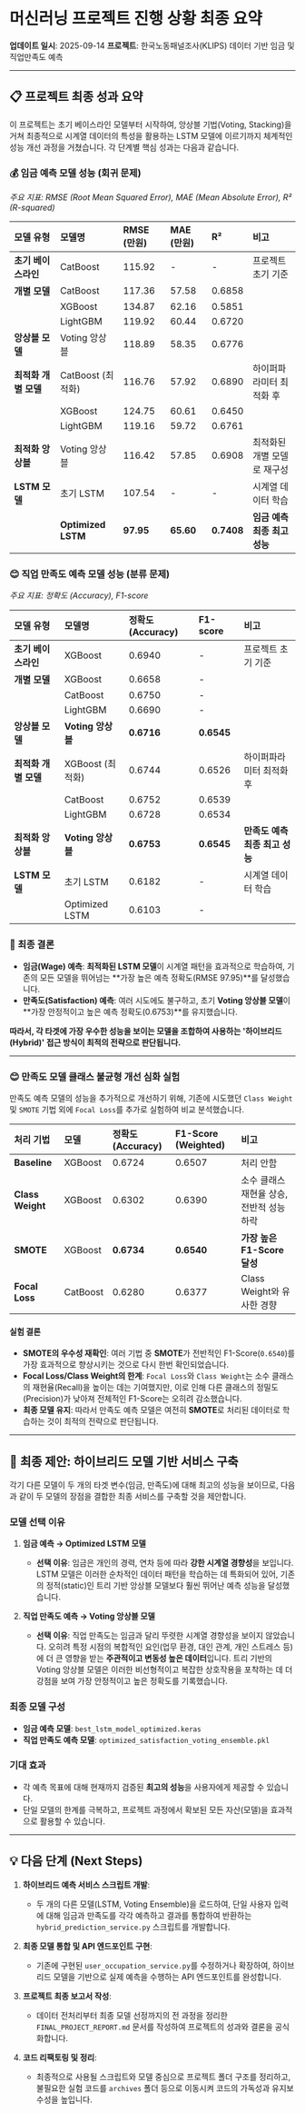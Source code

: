 # 머신러닝 프로젝트 진행 상황 최종 요약

**업데이트 일시**: 2025-09-14
**프로젝트**: 한국노동패널조사(KLIPS) 데이터 기반 임금 및 직업만족도 예측

---

## 📋 프로젝트 최종 성과 요약

이 프로젝트는 초기 베이스라인 모델부터 시작하여, 앙상블 기법(Voting, Stacking)을 거쳐 최종적으로 시계열 데이터의 특성을 활용하는 LSTM 모델에 이르기까지 체계적인 성능 개선 과정을 거쳤습니다. 각 단계별 핵심 성과는 다음과 같습니다.

### 💰 임금 예측 모델 성능 (회귀 문제)

*주요 지표: RMSE (Root Mean Squared Error), MAE (Mean Absolute Error), R² (R-squared)*

| 모델 유형 | 모델명 | RMSE (만원) | MAE (만원) | R² | 비고 |
| :--- | :--- | :--- | :--- | :--- | :--- |
| **초기 베이스라인** | CatBoost | 115.92 | - | - | 프로젝트 초기 기준 |
| **개별 모델** | CatBoost | 117.36 | 57.58 | 0.6858 | |
| | XGBoost | 134.87 | 62.16 | 0.5851 | |
| | LightGBM | 119.92 | 60.44 | 0.6720 | |
| **앙상블 모델** | Voting 앙상블 | 118.89 | 58.35 | 0.6776 | |
| **최적화 개별 모델** | CatBoost (최적화) | 116.76 | 57.92 | 0.6890 | 하이퍼파라미터 최적화 후 |
| | XGBoost | 124.75 | 60.61 | 0.6450 | |
| | LightGBM | 119.16 | 59.72 | 0.6761 | |
| **최적화 앙상블** | Voting 앙상블 | 116.42 | 57.85 | 0.6908 | 최적화된 개별 모델로 재구성 |
| **LSTM 모델** | 초기 LSTM | 107.54 | - | - | 시계열 데이터 학습 |
| | **Optimized LSTM** | **97.95** | **65.60** | **0.7408** | **임금 예측 최종 최고 성능** |

### 😊 직업 만족도 예측 모델 성능 (분류 문제)

*주요 지표: 정확도 (Accuracy), F1-score*

| 모델 유형 | 모델명 | 정확도 (Accuracy) | F1-score | 비고 |
| :--- | :--- | :--- | :--- | :--- |
| **초기 베이스라인** | XGBoost | 0.6940 | - | 프로젝트 초기 기준 |
| **개별 모델** | XGBoost | 0.6658 | - | |
| | CatBoost | 0.6750 | - | |
| | LightGBM | 0.6690 | - | |
| **앙상블 모델** | **Voting 앙상블** | **0.6716** | **0.6545** | |
| **최적화 개별 모델** | XGBoost (최적화) | 0.6744 | 0.6526 | 하이퍼파라미터 최적화 후 |
| | CatBoost | 0.6752 | 0.6539 | |
| | LightGBM | 0.6728 | 0.6534 | |
| **최적화 앙상블** | **Voting 앙상블** | **0.6753** | **0.6545** | **만족도 예측 최종 최고 성능** |
| **LSTM 모델** | 초기 LSTM | 0.6182 | - | 시계열 데이터 학습 |
| | Optimized LSTM | 0.6103 | - | |

### 🎯 최종 결론
- **임금(Wage) 예측**: **최적화된 LSTM 모델**이 시계열 패턴을 효과적으로 학습하여, 기존의 모든 모델을 뛰어넘는 **가장 높은 예측 정확도(RMSE 97.95)**를 달성했습니다.
- **만족도(Satisfaction) 예측**: 여러 시도에도 불구하고, 초기 **Voting 앙상블 모델**이 **가장 안정적이고 높은 예측 정확도(0.6753)**를 유지했습니다.

**따라서, 각 타겟에 가장 우수한 성능을 보이는 모델을 조합하여 사용하는 '하이브리드(Hybrid)' 접근 방식이 최적의 전략으로 판단됩니다.**

---

### 😊 만족도 모델 클래스 불균형 개선 심화 실험

만족도 예측 모델의 성능을 추가적으로 개선하기 위해, 기존에 시도했던 `Class Weight` 및 `SMOTE` 기법 외에 `Focal Loss`를 추가로 실험하여 비교 분석했습니다.

| 처리 기법 | 모델 | 정확도 (Accuracy) | F1-Score (Weighted) | 비고 |
| :--- | :--- | :--- | :--- | :--- |
| **Baseline** | XGBoost | 0.6724 | 0.6507 | 처리 안함 |
| **Class Weight** | XGBoost | 0.6302 | 0.6390 | 소수 클래스 재현율 상승, 전반적 성능 하락 |
| **SMOTE** | XGBoost | **0.6734** | **0.6540** | **가장 높은 F1-Score 달성** |
| **Focal Loss** | CatBoost | 0.6280 | 0.6377 | Class Weight와 유사한 경향 |

#### 실험 결론
- **SMOTE의 우수성 재확인**: 여러 기법 중 **SMOTE**가 전반적인 F1-Score(`0.6540`)를 가장 효과적으로 향상시키는 것으로 다시 한번 확인되었습니다.
- **Focal Loss/Class Weight의 한계**: `Focal Loss`와 `Class Weight`는 소수 클래스의 재현율(Recall)을 높이는 데는 기여했지만, 이로 인해 다른 클래스의 정밀도(Precision)가 낮아져 전체적인 F1-Score는 오히려 감소했습니다.
- **최종 모델 유지**: 따라서 만족도 예측 모델은 여전히 **SMOTE**로 처리된 데이터로 학습하는 것이 최적의 전략으로 판단됩니다.

---

## 🚀 최종 제안: 하이브리드 모델 기반 서비스 구축

각기 다른 모델이 두 개의 타겟 변수(임금, 만족도)에 대해 최고의 성능을 보이므로, 다음과 같이 두 모델의 장점을 결합한 최종 서비스를 구축할 것을 제안합니다.

### 모델 선택 이유

1.  **임금 예측 → Optimized LSTM 모델**
    - **선택 이유**: 임금은 개인의 경력, 연차 등에 따라 **강한 시계열 경향성**을 보입니다. LSTM 모델은 이러한 순차적인 데이터 패턴을 학습하는 데 특화되어 있어, 기존의 정적(static)인 트리 기반 앙상블 모델보다 훨씬 뛰어난 예측 성능을 달성했습니다.

2.  **직업 만족도 예측 → Voting 앙상블 모델**
    - **선택 이유**: 직업 만족도는 임금과 달리 뚜렷한 시계열 경향성을 보이지 않았습니다. 오히려 특정 시점의 복합적인 요인(업무 환경, 대인 관계, 개인 스트레스 등)에 더 큰 영향을 받는 **주관적이고 변동성 높은 데이터**입니다. 트리 기반의 Voting 앙상블 모델은 이러한 비선형적이고 복잡한 상호작용을 포착하는 데 더 강점을 보여 가장 안정적이고 높은 정확도를 기록했습니다.

### 최종 모델 구성

- **임금 예측 모델**: `best_lstm_model_optimized.keras`
- **직업 만족도 예측 모델**: `optimized_satisfaction_voting_ensemble.pkl`

### 기대 효과
- 각 예측 목표에 대해 현재까지 검증된 **최고의 성능**을 사용자에게 제공할 수 있습니다.
- 단일 모델의 한계를 극복하고, 프로젝트 과정에서 확보된 모든 자산(모델)을 효과적으로 활용할 수 있습니다.

---

## 💡 다음 단계 (Next Steps)

1.  **하이브리드 예측 서비스 스크립트 개발**:
    - 두 개의 다른 모델(LSTM, Voting Ensemble)을 로드하여, 단일 사용자 입력에 대해 임금과 만족도를 각각 예측하고 결과를 통합하여 반환하는 `hybrid_prediction_service.py` 스크립트를 개발합니다.

2.  **최종 모델 통합 및 API 엔드포인트 구현**:
    - 기존에 구현된 `user_occupation_service.py`를 수정하거나 확장하여, 하이브리드 모델을 기반으로 실제 예측을 수행하는 API 엔드포인트를 완성합니다.

3.  **프로젝트 최종 보고서 작성**:
    - 데이터 전처리부터 최종 모델 선정까지의 전 과정을 정리한 `FINAL_PROJECT_REPORT.md` 문서를 작성하여 프로젝트의 성과와 결론을 공식화합니다.

4.  **코드 리팩토링 및 정리**:
    - 최종적으로 사용될 스크립트와 모델 중심으로 프로젝트 폴더 구조를 정리하고, 불필요한 실험 코드를 `archives` 폴더 등으로 이동시켜 코드의 가독성과 유지보수성을 높입니다.
